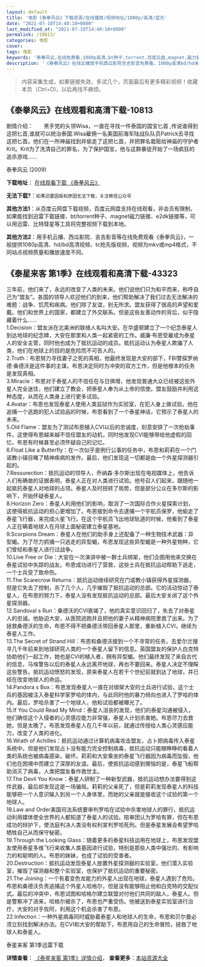 ```yaml
---
layout: default
title: '电影《泰拳风云》下载资源/在线播放/视频地址/1080p/高清/蓝光'
date: "2021-07-10T14:40:10+0800"
last_modified_at: "2021-07-10T14:40:10+0800"
permalink: /10813/
categories: 电影
cover:
tags: 电影
keywords: '泰拳风云,在线免费看,1080p高清,bt种子,torrent,百度云盘,magnet,磁力链,迅雷下载资源'
description: '《泰拳风云》在线云播放手机西瓜影院吉吉影音免费看，1080p高清bd/hd未删减完整版和tc抢先枪版，mkv/mp4格式，附带bt/torrent种子、magnet/磁力链、百度云盘、网盘资源迅雷下载链接'
---
```


>内容采集生成，如果链接失效，多试几个，页面最后有更多精彩视频！收藏本页（Ctrl+D)，以后再找不麻烦。


## 《泰拳风云》在线观看和高清下载-10813

剧情介绍：　　黑手党的头领Wisa，一直在寻找一件泰国的国宝匕首 ,传说谁得到这把匕首,谁就可以统治泰国.Wisa雇佣一名美国前海军陆战队队员Patrick去寻找这把匕首。他们在一所神庙找到并偷走了这把匕首，并把罪名栽赃给神庙的守护者Krit。Krit为了洗清自己的罪名，为了保护国宝，他与这群暴徒开始了一场疯狂的追杀游戏……


泰拳风云 (2009)

**下载地址**： [在线观看下载 《泰拳风云》](https://www.btbtdy.me/btdy/dy8135.html) 


**无法下载?**：`如果迅雷因版权原因无法下载，关注微信公众号 `

**其他方法1**：从百度云网盘下载视频，百度云网盘支持在线观看，非会员有限制，如果能找到迅雷下载链接、bt/torrent种子、magnet磁力链接、e2dk链接等，可以用迅雷、比特彗星等工具将完整视频下载到本地。

**其他方法2**：用手机云播、西瓜影院、吉吉影音等在线免费观看《泰拳风云》，一般提供1080p高清、hd/bd高清视频、tc抢先版视频，视频为mkv或mp4格式，不同站点视频质量和播放速度不同。


## 《泰星来客 第1季》在线观看和高清下载-43323

三年前，他们来了，永远的改变了人类的未来。他们说他们只为和平而来，称呼自己为“盟友”。各国的领导人欢迎他们的到来，他们帮助解决了我们过去无法解决的难题：战争、饥荒和疾病。他们除了友谊，别无所求。盟友获得了很高的声望和爱戴。他们和世界上的国家，都建立了外交联系。但是这些友善动作的背后，似乎隐藏着什么……<br />1.Decision：盟友派在北美洲的联络人名叫大安。在华盛顿建立了一个纪念泰星人到达地球的纪念碑，大安在那里和人类一起紧密的工作。威廉·布恩受雇成为泰星人的安全主管，同时他也成为了抵抗运动的成员。抵抗运动认为泰星人欺骗了人类，他们在地球上的目的是危险而不可告人的。<br />2.Truth：布恩努力寻找妻子之死的真相，他最终发现是大安的部下，FBI警探罗纳德·桑德沃是这件事的主谋。布恩决定同时为冲突的双方工作，但是他根本的任务是发现真相。<br />3.Miracle：布恩对于泰星人的不信任在与日俱增，他发现普通大众已经被这些外星人完全迷住，他们建立了教会，把泰星人奉为从上帝的信使。盟友鼓励并利用这种态度，从而在人类身上进行更多试验。<br />4.Avatar：布恩也发现泰星人使用人类监狱作为实验室，在犯人身上做试验。他在追捕一个逃跑的犯人试验品的时候，布恩看到了一个泰星神话，它预示了泰星人的未来。<br />5.Old Flame：盟友为了测试布恩植入CVI以后的忠诚度，刻意安排了一次抢劫事件。这使得布恩越来越不信任盟友的动机，同时他发现CVI能够带给他虚假的回忆，布恩有时候甚至必须怀疑自己的记忆。<br />6.Float Like a Butterfly：在一次似乎是例行公事的任务中，布恩和莉莉在一个门诺教小镇目睹了精神疾病的发作。最后，他们发现这一切都是由一个外星探测器引起的。<br />7.Ressurection：抵抗运动的领导人，乔纳森·多尔斯出现在电视媒体上，他告诉人们有确凿的证据表明，泰星人正在对人类进行试验。他号召人们起来，跟随他一起抵抗泰星人对地球的占领。泰星人及时扭转了局势，但是部分公众在多尔斯的影响下，开始怀疑泰星人。<br />8.Horizon Zero：泰星人利用他们的影响，取消了一次国际合作火星探索计划，这使得抵抗运动的担心更增加了。布恩接到命令去逮捕一个宇航员保罗，他偷走了泰星飞行器，来完成火星飞行。在这个宇航员飞出地球轨道的时候，他看到了泰星人正在瞒着地球人在月球上面秘密建立泰星基地。<br />9.Scorpions Dream：泰星人在他们的助手身上还配备了一种生物技术武器：异型蝎。为了尽力抓捕一只逃走的异型蝎，布恩发现这些异型蝎是一种外星物种，它们曾经和泰星人进行过战争。<br />10.Live Free or Die：大安在一次演讲中被一群士兵绑架，他们企图用他来交换在泰星试验中失踪的战友。布恩成功进行了营救，这些士兵在抵抗运动帮助下逃走，一个士兵受了致命伤。<br />11.The Scarecrow Returns：抵抗运动继续研究在门诺教小镇获得外星探测器，但是它失去了控制，杀了几个人，几乎摧毁了抵抗运动的总部。它的活动惊动了泰星人，在布恩的努力下，泰星人没有发现抵抗运动的总部。最后大安关闭了这个外星探测器。<br />12.Sandoval s Run：桑德沃的CVI衰竭了，他的真实意识回归了，失去了对泰星人的忠诚。他胁迫大安，从医院逃跑并且把他的妻子从精神病院里救了出来。为了拯救桑德沃的生命，布恩不得不把桑德沃带回泰星人那里，重新植入CVI，继续为泰星人工作。<br />13.The Secret of Strand Hill：布恩和桑德沃接到一个不寻常的任务，去爱尔兰搜寻几千年前来到地球研究人类的一个泰星人留下的信息。英国盟友的保护人白克特协助他们一起工作，她也是CVI的植入者，拥有异型蝎。他们最终发现了来自古代的信息，马埃警告以后的泰星人永远离开地球，再也不要回来。泰星人决定不理睬这些警告。抵抗运动愤怒的发现，原来泰星人在若干个世纪前就到达了地球，并已经在改变地球人的命运。<br />14.Pandora s Box：布恩发现泰星人一直在对绑架大安的士兵进行试验，这个士兵的基因被注入泰星科学家罗哈的体内，与此同时他的暴力倾向也进入了罗哈的体内。最后，罗哈杀害了一个地球人，他和试验都被曝光了。<br />15.If You Could Read My Mind：泰星人沮丧的发现，他们的泰星沟通被侵入，他们确信这个入侵者的心灵感应能力非常强，泰星人计划杀害她。布恩尽力去救她，但是太晚了。布恩发现泰星人在几千年以前，就通过传授给人类心灵感应能力，改变了人类的进化。<br />16.Wrath of Achilles：抵抗运动通过计算机病毒攻击盟友，占卜把病毒传入泰星系统中。但是他们发现占卜没有能力完全控制病毒，抵抗运动只能眼睁睁的看着人类的系统也被病毒感染，破坏。莉莉和大安乘坐的泰星飞行器因为病毒而坠毁，他们也在困境中而建立了深厚的友谊。最后，使抵抗运动感到懊恼的是，泰星飞船帮助消灭了病毒，人类把盟友看作救世主。<br />17.The Devil You Know：泰星人研制了一种新型武器，抵抗运动想办法要得到这件武器，最后却发现这是一场骗局。莉莉的父亲死了，但是莉莉发现泰星人的科技能够把一个人意识输入到另一个人身体里，而她的父亲就是接收这个试验的第一个地球人。<br />18.Law and Order美国司法系统要审判罗哈在试验中杀害地球人的罪行，抵抗运动利用媒体使全世界的人都知道了泰星人的试验。陪审团认为罗哈有罪，但在布恩成功的辩护下，使法庭判决人类没有权利宣判罗哈死刑。但是泰星发展会希望罗哈牺牲自己从而保守秘密。<br />19.Through the Looking Glass：随着更多的泰星科技运用在地球上，布恩发现盟友使用泰星多维飞行来收集人类基因进行试验，特别是那些人类中强壮的、有影响力的和聪明的人。布恩的妹妹，也成了试验的受害者。<br />20.Destruction：抵抗运动发现泰星人放置外星探测器的实验室，他们潜入实验室，摧毁了探测器和整个实验室，也保护了抵抗运动的重要秘密。<br />21.The Joining：一个有着变色龙能力的外星人出现在地球，泰星人遇到了危险。布恩和桑德沃负责追捕这个外星人哈格尔，但是没有能够阻止他和白克特的交配仪式。最后的冲突中，布恩试图和哈格尔建立联盟对付他们共同的敌人，泰星人。但是警察冲了进来，哈格尔被杀了，布恩也严重受伤。他被送到泰星实验室进行治疗，大安的对手佐阿，利用这个机会杀害了布恩。<br />22.Infection：一种外星病毒同时威胁着泰星人和地球人的生命，布恩和贝尔曼必须立刻找到解决办法。在CVI和大安的帮助下，布恩用自己的生命冒险，拯救了地球人和泰星人。


泰星来客 第1季迅雷下载

**详情查看**： [《泰星来客 第1季》详情介绍](/movie/43323/)， **查看更多**：[本站资源大全](/movie/t/all/)

